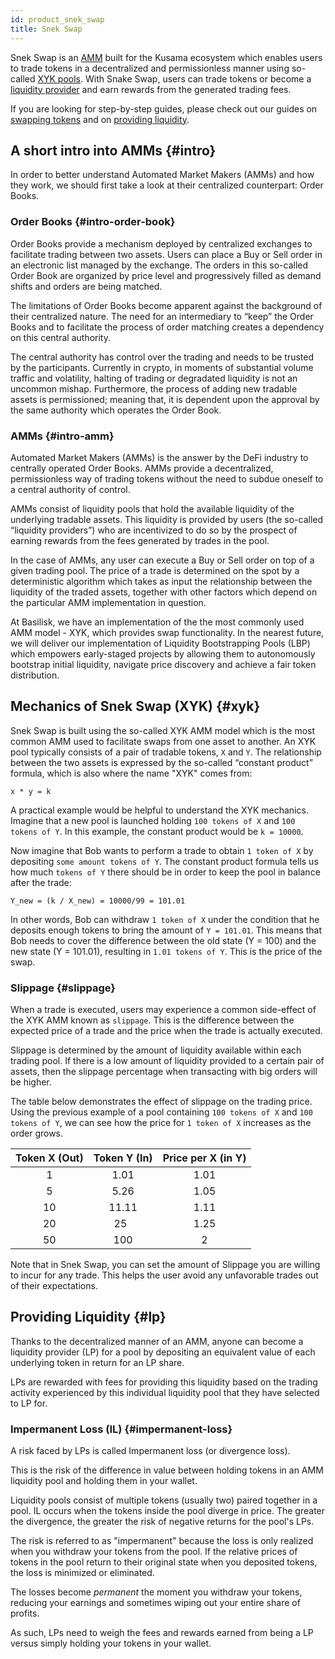 ```yaml
---
id: product_snek_swap
title: Snek Swap
---
```


Snek Swap is an [AMM](#intro) built for the Kusama ecosystem which enables users to trade tokens in a decentralized and permissionless manner using so-called [XYK pools](#xyk). With Snake Swap, users can trade tokens or become a [liquidity provider](#lp) and earn rewards from the generated trading fees.

If you are looking for step-by-step guides, please check out our guides on [swapping tokens](/howto_snek_swap_trade) and on [providing liquidity](/howto_snek_swap_provide_liquidity).

## A short intro into AMMs {#intro}

In order to better understand Automated Market Makers (AMMs) and how they work, we should first take a look at their centralized counterpart: Order Books.

### Order Books {#intro-order-book}

Order Books provide a mechanism deployed by centralized exchanges to facilitate trading between two assets. Users can place a Buy or Sell order in an electronic list managed by the exchange. The orders in this so-called Order Book are organized by price level and progressively filled as demand shifts and orders are being matched.

The limitations of Order Books become apparent against the background of their centralized nature. The need for an intermediary to “keep” the Order Books and to facilitate the process of order matching creates a dependency on this central authority.

The central authority has control over the trading and needs to be trusted by the participants. Currently in crypto, in moments of substantial volume traffic and volatility, halting of trading or degradated liquidity is not an uncommon mishap. Furthermore, the process of adding new tradable assets is permissioned; meaning that, it is dependent upon the approval by the same authority which operates the Order Book.

### AMMs {#intro-amm}

Automated Market Makers (AMMs) is the answer by the DeFi industry to centrally operated Order Books. AMMs provide a decentralized, permissionless way of trading tokens without the need to subdue oneself to a central authority of control.

AMMs consist of liquidity pools that hold the available liquidity of the underlying tradable assets. This liquidity is provided by users (the so-called “liquidity providers”) who are incentivized to do so by the prospect of earning rewards from the fees generated by trades in the pool.

In the case of AMMs, any user can execute a Buy or Sell order on top of a given trading pool. The price of a trade is determined on the spot by a deterministic algorithm which takes as input the relationship between the liquidity of the traded assets, together with other factors which depend on the particular AMM implementation in question.

At Basilisk, we have an implementation of the the most commonly used AMM model - XYK, which provides swap functionality. In the nearest future, we will deliver our implementation of Liquidity Bootstrapping Pools (LBP) which empowers early-staged projects by allowing them to autonomously bootstrap initial liquidity, navigate price discovery and achieve a fair token distribution.

## Mechanics of Snek Swap (XYK) {#xyk}

Snek Swap is built using the so-called XYK AMM model which is the most common AMM used to facilitate swaps from one asset to another. An XYK pool typically consists of a pair of tradable tokens, `X` and `Y`. The relationship between the two assets is expressed by the so-called “constant product” formula, which is also where the name "XYK" comes from:

`x * y = k`

A practical example would be helpful to understand the XYK mechanics. Imagine that a new pool is launched holding `100 tokens of X` and `100 tokens of Y`. In this example, the constant product would be `k = 10000`.

Now imagine that Bob wants to perform a trade to obtain `1 token of X` by depositing `some amount tokens of Y`. The constant product formula tells us how much `tokens of Y` there should be in order to keep the pool in balance after the trade:

`Y_new = (k / X_new) = 10000/99 = 101.01`

In other words, Bob can withdraw `1 token of X` under the condition that he deposits enough tokens to bring the amount of `Y = 101.01`. This means that Bob needs to cover the difference between the old state (Y = 100) and the new state (Y = 101.01), resulting in `1.01 tokens of Y`. This is the price of the swap.

### Slippage {#slippage}

When a trade is executed, users may experience a common side-effect of the XYK AMM known as `slippage`. This is the difference between the expected price of a trade and the price when the trade is actually executed.

Slippage is determined by the amount of liquidity available within each trading pool. If there is a low amount of liquidity provided to a certain pair of assets, then the slippage percentage when transacting with big orders will be higher.

The table below demonstrates the effect of slippage on the trading price. Using the previous example of a pool containing `100 tokens of X` and `100 tokens of Y`, we can see how the price for `1 token of X` increases as the order grows.

| Token X (Out) | Token Y (In) | Price per X (in Y) |
| :---: | :---: | :---: |
| 1 | 1.01 | 1.01 |
| 5 | 5.26 | 1.05 |
| 10 | 11.11 | 1.11 |
| 20 | 25  | 1.25 |
| 50 | 100 | 2 |

Note that in Snek Swap, you can set the amount of Slippage you are willing to incur for any trade. This helps the user avoid any unfavorable trades out of their expectations.

## Providing Liquidity {#lp}

Thanks to the decentralized manner of an AMM, anyone can become a liquidity provider (LP) for a pool by depositing an equivalent value of each underlying token in return for an LP share.

LPs are rewarded with fees for providing this liquidity based on the trading activity experienced by this individual liquidity pool that they have selected to LP for.

### Impermanent Loss (IL) {#impermanent-loss}

A risk faced by LPs is called Impermanent loss (or divergence loss).

This is the risk of the difference in value between holding tokens in an AMM liquidity pool and holding them in your wallet.

Liquidity pools consist of multiple tokens (usually two) paired together in a pool. IL occurs when the tokens inside the pool diverge in price. The greater the divergence, the greater the risk of negative returns for the pool's LPs.

The risk is referred to as "impermanent" because the loss is only realized when you withdraw your tokens from the pool. If the relative prices of tokens in the pool return to their original state when you deposited tokens, the loss is minimized or eliminated.

The losses become *permanent* the moment you withdraw your tokens, reducing your earnings and sometimes wiping out your entire share of profits. 

As such, LPs need to weigh the fees and rewards earned from being a LP versus simply holding your tokens in your wallet.
